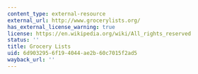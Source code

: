 ```yaml
---
content_type: external-resource
external_url: http://www.grocerylists.org/
has_external_license_warning: true
license: https://en.wikipedia.org/wiki/All_rights_reserved
status: ''
title: Grocery Lists
uid: 6d903295-6f19-4044-ae2b-60c7015f2ad5
wayback_url: ''
---
```

